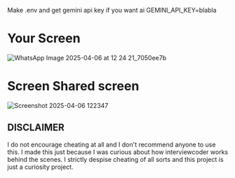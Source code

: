 Make .env and get gemini api key if you want ai
GEMINI_API_KEY=blabla

# Your Screen

![WhatsApp Image 2025-04-06 at 12 24 21_7050ee7b](https://github.com/user-attachments/assets/a39cba33-a13e-4965-a99b-7a440d85dff4)

# Screen Shared screen

![Screenshot 2025-04-06 122347](https://github.com/user-attachments/assets/aa7917a0-ffd8-4cf3-8f58-c2e503950139)


## DISCLAIMER
I do not encourage cheating at all and I don't recommend anyone to use this. I made this just because I was curious about how interviewcoder works behind the scenes.
I strictly despise cheating of all sorts and this project is just a curiosity project.
